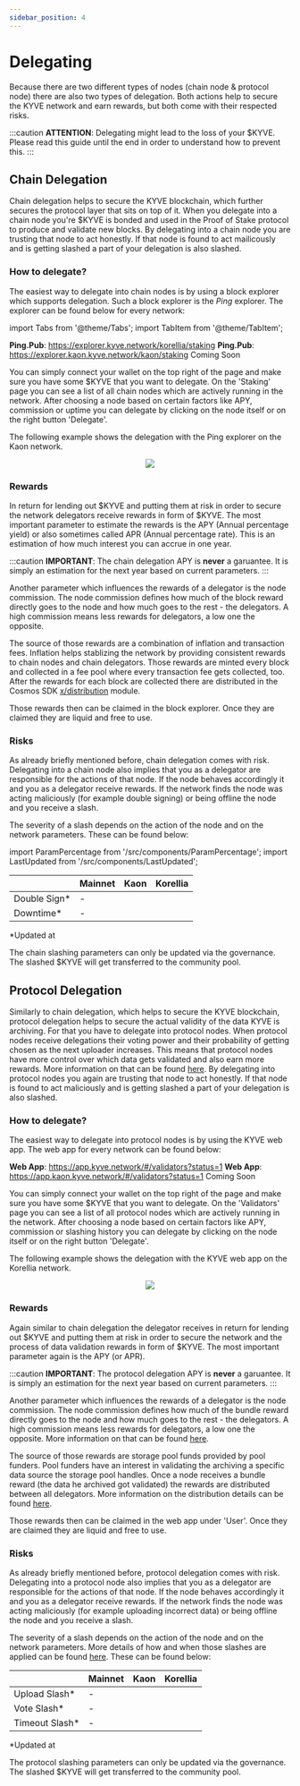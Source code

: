```yaml
---
sidebar_position: 4
---
```


# Delegating

Because there are two different types of nodes (chain node & protocol node) there are also two types of delegation. Both actions help to secure the KYVE network and earn rewards, but both come with their respected risks.

:::caution
**ATTENTION**: Delegating might lead to the loss of your $KYVE. Please read this guide until the end in order to understand how to prevent this.
:::

## Chain Delegation

Chain delegation helps to secure the KYVE blockchain, which further secures the protocol layer that sits on top of it. When you delegate into a chain node you're $KYVE is bonded and used in the Proof of Stake protocol to produce and validate new blocks. By delegating into a chain node you are trusting that node to act honestly. If that node is found to act mailicously and is getting slashed a part of your delegation is also slashed.

### How to delegate?

The easiest way to delegate into chain nodes is by using a block explorer which supports delegation. Such a block explorer is the _Ping_ explorer. The explorer can be found below for every network:

import Tabs from '@theme/Tabs';
import TabItem from '@theme/TabItem';

<Tabs groupId="network">
  <TabItem value="korellia" label="Korellia">
    <strong>Ping.Pub</strong>: <a href="https://explorer.kyve.network/korellia/staking">https://explorer.kyve.network/korellia/staking</a>
  </TabItem>
  <TabItem value="kaon" label="Kaon">
    <strong>Ping.Pub</strong>: <a href="https://explorer.kaon.kyve.network/kaon/staking">https://explorer.kaon.kyve.network/kaon/staking</a>
  </TabItem>
  <TabItem value="kyve" label="KYVE">
    Coming Soon
  </TabItem>
</Tabs>

You can simply connect your wallet on the top right of the page and make sure you have some $KYVE that you want to delegate. On the 'Staking' page you can see a list of all chain nodes which are actively running in the network. After choosing a node based on certain factors like APY, commission or uptime you can delegate by clicking on the node itself or on the right button 'Delegate'.

The following example shows the delegation with the Ping explorer on the Kaon network.

<p align="center">
  <img src="/img/chain_delegation.png" />
</p>

### Rewards

In return for lending out $KYVE and putting them at risk in order to secure the network delegators receive rewards in form of $KYVE. The most important parameter to estimate the rewards is the APY (Annual percentage yield) or also sometimes called APR (Annual percentage rate). This is an estimation of how much interest you can accrue in one year.

:::caution
**IMPORTANT**: The chain delegation APY is **never** a garuantee. It is simply an estimation for the next year based on current parameters.
:::

Another parameter which influences the rewards of a delegator is the node commission. The node commission defines how much of the block reward directly goes to the node and how much goes to the rest - the delegators. A high commission means less rewards for delegators, a low one the opposite.

The source of those rewards are a combination of inflation and transaction fees. Inflation helps stablizing the network by providing consistent rewards to chain nodes and chain delegators. Those rewards are minted every block and collected in a fee pool where every transaction fee gets collected, too. After the rewards for each block are collected there are distributed in the Cosmos SDK [x/distribution](https://docs.cosmos.network/main/modules/distribution) module.

Those rewards then can be claimed in the block explorer. Once they are claimed they are liquid and free to use.

### Risks

As already briefly mentioned before, chain delegation comes with risk. Delegating into a chain node also implies that you as a delegator are responsible for the actions of that node. If the node behaves accordingly it and you as a delegator receive rewards. If the network finds the node was acting maliciously (for example double signing) or being offline the node and you receive a slash.

The severity of a slash depends on the action of the node and on the network parameters. These can be found below:

import ParamPercentage from '/src/components/ParamPercentage';
import LastUpdated from '/src/components/LastUpdated';

|               | Mainnet | Kaon                                                                                                                           | Korellia                                                                                                                      |
| ------------- | ------- | ------------------------------------------------------------------------------------------------------------------------------ | ----------------------------------------------------------------------------------------------------------------------------- |
| Double Sign\* | -       | <ParamPercentage url="https://api-eu-1.kaon.kyve.network/cosmos/slashing/v1beta1/params" param="slash_fraction_double_sign" /> | <ParamPercentage url="https://api.korellia.kyve.network/cosmos/slashing/v1beta1/params" param="slash_fraction_double_sign" /> |
| Downtime\*    | -       | <ParamPercentage url="https://api-eu-1.kaon.kyve.network/cosmos/slashing/v1beta1/params" param="slash_fraction_downtime" />    | <ParamPercentage url="https://api.korellia.kyve.network/cosmos/slashing/v1beta1/params" param="slash_fraction_downtime" />    |

\*Updated at **<LastUpdated />**

The chain slashing parameters can only be updated via the governance. The slashed $KYVE will get transferred to the community pool.

## Protocol Delegation

Similarly to chain delegation, which helps to secure the KYVE blockchain, protocol delegation helps to secure the actual validity of the data KYVE is archiving. For that you have to delegate into protocol nodes.
When protocol nodes receive delegations their voting power and their probability of getting chosen as the next uploader increases. This means that protocol nodes have more control over which data gets validated and
also earn more rewards. More information on that can be found [here](/protocol_devs/advanced_concepts/uploader_selection). By delegating into protocol nodes you again are trusting that node to act honestly. If that node is found to act maliciously and is getting slashed a part of your delegation is also slashed.

### How to delegate?

The easiest way to delegate into protocol nodes is by using the KYVE web app. The web app for every network can be found below:

<Tabs groupId="network">
  <TabItem value="korellia" label="Korellia">
    <strong>Web App</strong>: <a href="https://app.kyve.network/#/validators?status=1">https://app.kyve.network/#/validators?status=1</a>
  </TabItem>
  <TabItem value="kaon" label="Kaon">
    <strong>Web App</strong>: <a href="https://app.kaon.kyve.network/#/validators?status=1">https://app.kaon.kyve.network/#/validators?status=1</a>
  </TabItem>
  <TabItem value="kyve" label="KYVE">
    Coming Soon
  </TabItem>
</Tabs>

You can simply connect your wallet on the top right of the page and make sure you have some $KYVE that you want to delegate. On the 'Validators' page you can see a list of all protocol nodes which are actively running in the network. After choosing a node based on certain factors like APY, commission or slashing history you can delegate by clicking on the node itself or on the right button 'Delegate'.

The following example shows the delegation with the KYVE web app on the Korellia network.

<p align="center">
  <img src="/img/protocol_delegation.png" />
</p>

### Rewards

Again similar to chain delegation the delegator receives in return for lending out $KYVE and putting them at risk in order to secure the network and the process of data validation rewards in form of $KYVE. The most important parameter again is the APY (or APR).

:::caution
**IMPORTANT**: The protocol delegation APY is **never** a garuantee. It is simply an estimation for the next year based on current parameters.
:::

Another parameter which influences the rewards of a delegator is the node commission. The node commission defines how much of the bundle reward directly goes to the node and how much goes to the rest - the delegators. A high commission means less rewards for delegators, a low one the opposite. More information on that can be found [here](/protocol_devs/advanced_concepts/uploader_reward_calculation).

The source of those rewards are storage pool funds provided by pool funders. Pool funders have an interest in validating the archiving a specific data source the storage pool handles. Once a node receives
a bundle reward (the data he archived got validated) the rewards are distributed between all delegators. More information on the distribution details can be found [here](/protocol_devs/advanced_concepts/delegator_reward_calculation).

Those rewards then can be claimed in the web app under 'User'. Once they are claimed they are liquid and free to use.

### Risks

As already briefly mentioned before, protocol delegation comes with risk. Delegating into a protocol node also implies that you as a delegator are responsible for the actions of that node. If the node behaves accordingly it and you as a delegator receive rewards. If the network finds the node was acting maliciously (for example uploading incorrect data) or being offline the node and you receive a slash.

The severity of a slash depends on the action of the node and on the network parameters. More details of how and when those slashes are applied can be found [here](/protocol_devs/general_concepts/slashing). These can be found below:

|                 | Mainnet | Kaon                                                                                                              | Korellia                                                                                                         |
| --------------- | ------- | ----------------------------------------------------------------------------------------------------------------- | ---------------------------------------------------------------------------------------------------------------- |
| Upload Slash\*  | -       | <ParamPercentage url="https://api-eu-1.kaon.kyve.network/kyve/delegation/v1beta1/params" param="upload_slash" />  | <ParamPercentage url="https://api.korellia.kyve.network/kyve/delegation/v1beta1/params" param="upload_slash" />  |
| Vote Slash\*    | -       | <ParamPercentage url="https://api-eu-1.kaon.kyve.network/kyve/delegation/v1beta1/params" param="vote_slash" />    | <ParamPercentage url="https://api.korellia.kyve.network/kyve/delegation/v1beta1/params" param="vote_slash" />    |
| Timeout Slash\* | -       | <ParamPercentage url="https://api-eu-1.kaon.kyve.network/kyve/delegation/v1beta1/params" param="timeout_slash" /> | <ParamPercentage url="https://api.korellia.kyve.network/kyve/delegation/v1beta1/params" param="timeout_slash" /> |

\*Updated at **<LastUpdated />**

The protocol slashing parameters can only be updated via the governance. The slashed $KYVE will get transferred to the community pool.

